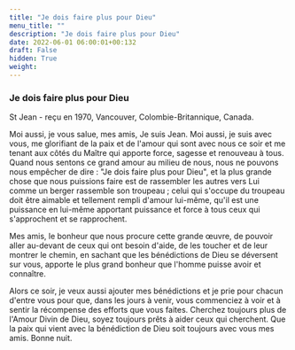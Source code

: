 ```yaml
---
title: "Je dois faire plus pour Dieu"
menu_title: ""
description: "Je dois faire plus pour Dieu"
date: 2022-06-01 06:00:01+00:132
draft: False
hidden: True
weight:
---
```

### Je dois faire plus pour Dieu

St Jean - reçu en 1970, Vancouver, Colombie-Britannique, Canada.

Moi aussi, je vous salue, mes amis, Je suis Jean. Moi aussi, je suis avec vous, me glorifiant de la paix et de l'amour qui sont avec nous ce soir et me tenant aux côtés du Maître qui apporte force, sagesse et renouveau à tous. Quand nous sentons ce grand amour au milieu de nous, nous ne pouvons nous empêcher de dire : "Je dois faire plus pour Dieu", et la plus grande chose que nous puissions faire est de rassembler les autres vers Lui comme un berger rassemble son troupeau ; celui qui s'occupe du troupeau doit être aimable et tellement rempli d'amour lui-même, qu'il est une puissance en lui-même apportant puissance et force à tous ceux qui s'approchent et se rapprochent.

Mes amis, le bonheur que nous procure cette grande œuvre, de pouvoir aller au-devant de ceux qui ont besoin d'aide, de les toucher et de leur montrer le chemin, en sachant que les bénédictions de Dieu se déversent sur vous, apporte le plus grand bonheur que l'homme puisse avoir et connaître.

Alors ce soir, je veux aussi ajouter mes bénédictions et je prie pour chacun d'entre vous pour que, dans les jours à venir, vous commenciez à voir et à sentir la récompense des efforts que vous faites. Cherchez toujours plus de l'Amour Divin de Dieu, soyez toujours prêts à aider ceux qui cherchent. Que la paix qui vient avec la bénédiction de Dieu soit toujours avec vous mes amis. Bonne nuit.
